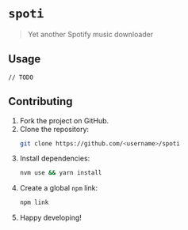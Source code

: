 # `spoti`

> Yet another Spotify music downloader

## Usage

`// TODO`

## Contributing

1. Fork the project on GitHub.
2. Clone the repository:
   ```sh
   git clone https://github.com/<username>/spoti
   ```
3. Install dependencies:
   ```sh
   nvm use && yarn install
   ```
4. Create a global `npm` link:
   ```sh
   npm link
   ```
5. Happy developing!
